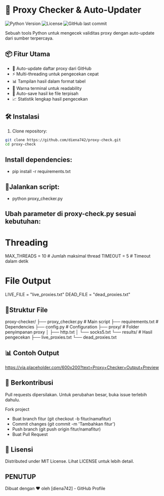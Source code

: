 # 🚀 Proxy Checker & Auto-Updater

![Python Version](https://img.shields.io/badge/python-3.8%2B-blue)
![License](https://img.shields.io/badge/license-MIT-green)
![GitHub last commit](https://img.shields.io/github/last-commit/username/repo)

Sebuah tools Python untuk mengecek validitas proxy dengan auto-update dari sumber terpercaya.

## 📦 Fitur Utama

- 🔄 Auto-update daftar proxy dari GitHub
- ⚡ Multi-threading untuk pengecekan cepat
- 📊 Tampilan hasil dalam format tabel
- 🎨 Warna terminal untuk readability
- 💾 Auto-save hasil ke file terpisah
- 📈 Statistik lengkap hasil pengecekan

## 🛠️ Instalasi

1. Clone repository:
```bash
git clone https://github.com/diena742/proxy-check.git
cd proxy-check
```

## Install dependencies:
- pip install -r requirements.txt

## 🚀Jalankan script:
- python proxy_checker.py

## Ubah parameter di proxy-check.py sesuai kebutuhan:
# Threading
MAX_THREADS = 10  # Jumlah maksimal thread
TIMEOUT = 5      # Timeout dalam detik

# File Output
LIVE_FILE = "live_proxies.txt"
DEAD_FILE = "dead_proxies.txt"

## 📂Struktur File

proxy-checker/
├── proxy_checker.py    # Main script
├── requirements.txt    # Dependencies
├── config.py           # Configuration
├── proxy/              # Folder penyimpanan proxy
│   ├── http.txt
│   └── socks5.txt
└── results/            # Hasil pengecekan
    ├── live_proxies.txt
    └── dead_proxies.txt

## 📊 Contoh Output

https://via.placeholder.com/600x200?text=Proxy+Checker+Output+Preview

## 🤝 Berkontribusi

Pull requests dipersilakan. Untuk perubahan besar, buka issue terlebih dahulu.

Fork project
- Buat branch fitur (git checkout -b fitur/namafitur)
- Commit changes (git commit -m 'Tambahkan fitur')
- Push branch (git push origin fitur/namafitur)
- Buat Pull Request

## 📜 Lisensi

Distributed under MIT License. Lihat LICENSE untuk lebih detail.

## PENUTUP

Dibuat dengan ❤️ oleh [diena742] - GitHub Profile
